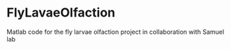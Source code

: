 # FlyLavaeOlfaction
Matlab code for the fly larvae olfaction project in collaboration with Samuel lab
